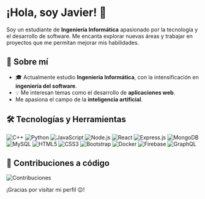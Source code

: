 # ¡Hola, soy Javier! 👋

Soy un estudiante de **Ingeniería Informática** apasionado por la tecnología y el desarrollo de software. Me encanta explorar nuevas áreas y trabajar en proyectos que me permitan mejorar mis habilidades.

## 🚀 Sobre mí
- 🎓 Actualmente estudio **Ingeniería Informática**, con la intensificación en **ingeniería del software**.
- 💡 Me interesan temas como el desarrollo de **aplicaciones web**.
- Me apasiona el campo de la **inteligencia artificial**.

## 🛠️ Tecnologías y Herramientas
![C++](https://img.shields.io/badge/-C++-00599C?logo=c%2B%2B&logoColor=white)
![Python](https://img.shields.io/badge/-Python-3776AB?logo=python&logoColor=white)
![JavaScript](https://img.shields.io/badge/-JavaScript-F7DF1E?logo=javascript&logoColor=black)
![Node.js](https://img.shields.io/badge/-Node.js-339933?logo=node.js&logoColor=white)
![React](https://img.shields.io/badge/-React-61DAFB?logo=react&logoColor=black)
![Express.js](https://img.shields.io/badge/-Express.js-000000?logo=express&logoColor=white)
![MongoDB](https://img.shields.io/badge/-MongoDB-47A248?logo=mongodb&logoColor=white)
![MySQL](https://img.shields.io/badge/-MySQL-4479A1?logo=mysql&logoColor=white)
![HTML5](https://img.shields.io/badge/-HTML5-E34F26?logo=html5&logoColor=white)
![CSS3](https://img.shields.io/badge/-CSS3-1572B6?logo=css3&logoColor=white)
![Bootstrap](https://img.shields.io/badge/-Bootstrap-563D7C?logo=bootstrap&logoColor=white)
![Docker](https://img.shields.io/badge/-Docker-2496ED?logo=docker&logoColor=white)
![Firebase](https://img.shields.io/badge/-Firebase-FFCA28?logo=firebase&logoColor=black)
![GraphQL](https://img.shields.io/badge/-GraphQL-E10098?logo=graphql&logoColor=white)


## 🌱 Contribuciones a código
![Contribuciones](https://github-readme-streak-stats.herokuapp.com/?user=Javi-RC)

¡Gracias por visitar mi perfil 😉!
